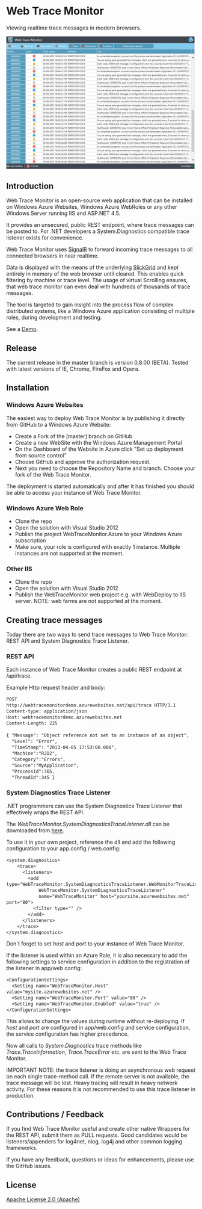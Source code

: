 # Web Trace Monitor

Viewing realtime trace messages in modern browsers.

![Alt text](./doc/Screenshot.png)


## Introduction

Web Trace Monitor is an open-source web application that can be installed on Windows Azure Websites, Windows Azure WebRoles or any other Windows Server running IIS and ASP.NET 4.5. 

It provides an unsecured, public REST endpoint, where trace messages can be posted to. For .NET developers a System.Diagnostics compatible trace listener exists for convenience. 

Web Trace Monitor uses [SignalR] to forward incoming trace messages to all connected browsers in near realtime.

Data is displayed with the means of the underlying [SlickGrid] and kept entirely in memory of the web browser until cleared. This enables quick filtering by machine or trace level. The usage of virtual Scrolling ensures, that web trace monitor can even deal with hundreds of thousands of trace messages.

The tool is targeted to gain insight into the process flow of complex distributed systems, like a Windows Azure application consisting of multiple roles, during development and testing. 

See a [Demo].  

## Release

The current release in the master branch is version 0.8.00 (BETA). Tested with latest versions of IE, Chrome, FireFox and Opera. 

## Installation

### Windows Azure Websites

The easiest way to deploy Web Trace Monitor is by publishing it directly from GitHub to a Windows Azure Website:

+ Create a Fork of the [master] branch on GitHub
+ Create a new WebSite with the Windows Azure Management Portal 
+ On the Dashboard of the Website in Azure click "Set up deployment from source control"
+ Choose GitHub and approve the authorization request.
+ Next you need to choose the Repository Name and branch. Choose your fork of the Web Trace Monitor.

The deployment is started automatically and after it has finished you should be able to access your instance of Web Trace Monitor.

### Windows Azure Web Role

+ Clone the repo
+ Open the solution with Visual Studio 2012
+ Publish the project WebTraceMonitor.Azure to your Windows Azure subscription
+ Make sure, your role is configured with exactly 1 instance. Multiple instances are not supported at the moment.

### Other IIS

+ Clone the repo
+ Open the solution with Visual Studio 2012
+ Publish the WebTraceMonitor web project e.g. with WebDeploy to IIS server. NOTE: web farms are not supported at the moment.

## Creating trace messages

Today there are two ways to send trace messages to Web Trace Monitor: REST API and System Diagnostics Trace Listener.

### REST API

Each instance of Web Trace Monitor creates a public REST endpoint at /api/trace. 

Example Http request header and body:

    POST
    http://webtracemonitordemo.azurewebsites.net/api/trace HTTP/1.1
    Content-type: application/json
    Host: webtracemonitordemo.azurewebsites.net
    Content-Length: 225
  
    { "Message": "Object reference not set to an instance of an object", 
      "Level": "Error", 
      "TimeStamp": "2013-04-05 17:53:00.000", 
      "Machine":"R2D2", 
      "Category":"Errors", 
      "Source":"MyApplication", 
      "ProcessId":765, 
      "ThreadId":345 }
    

### System Diagnostics Trace Listener

.NET programmers can use the System Diagnostics Trace Listener that effectively wraps the REST API.

The _WebTraceMonitor.SystemDiagnosticsTraceListener.dll_ can be downloaded from [here].

To use it in your own project, reference the dll and add the following configuration to your app.config / web.config: 

    <system.diagnostics>
        <trace>
          <listeners>
            <add type="WebTraceMonitor.SystemDiagnosticsTraceListener.WebMonitorTraceListener, 
                WebTraceMonitor.SystemDiagnosticsTraceListener" 
                name="WebTraceMonitor" host="yoursite.azurewebsites.net" port="80">
              <filter type="" />
            </add>
          </listeners>
        </trace>
    </system.diagnostics>

Don´t forget to set _host_ and _port_ to your instance of Web Trace Monitor. 

If the listener is used within an Azure Role, it is also necessary to add the following settings to service configuration in addition to the registration of the listener in app/web config:

    <ConfigurationSettings>
      <Setting name="WebTraceMonitor.Host" value="mysite.azurewebsites.net" />
      <Setting name="WebTraceMonitor.Port" value="80" />
      <Setting name="WebTraceMonitor.Enabled" value="true" />
    </ConfigurationSettings>

This allows to change the values during runtime without re-deploying. If _host_ and _port_ are configured in app/web.config and service configuration, the service configuration has higher precedence.


Now all calls to _System.Diagnostics_ trace methods like _Trace.TraceInformation_, _Trace.TraceError_ etc. are sent to the Web Trace Monitor.

IMPORTANT NOTE: the trace listener is doing an asynchronous web request on each single trace-method call. If the remote server is not available, the trace message will be lost. Heavy tracing will result in heavy network activity. For these reasons it is not recommended to use this trace listener in production. 



## Contributions / Feedback

If you find Web Trace Monitor useful and create other native Wrappers for the REST API, submit them as PULL requests. Good candidates would be listeners/appenders for log4net, nlog, log4j and other common logging frameworks.

If you have any feedback, questions or ideas for enhancements, please use the GitHub issues.

## License

[Apache License 2.0 (Apache)]


[SignalR]:http://signalr.net/
[SlickGrid]:https://github.com/mleibman/SlickGrid/
[Demo]:http://webtracemonitordemo.cloudapp.net/
[Apache License 2.0 (Apache)]:http://www.apache.org/licenses/LICENSE-2.0
[here]:https://github.com/berndku/webtracemonitor/blob/master/deploy/SystemDiagnosticsTraceListener/SystemDiagnosticsTraceListener.zip
